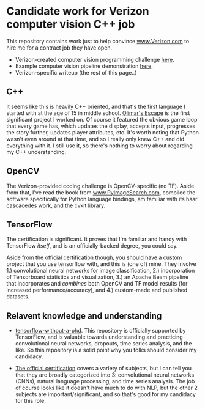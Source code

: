 # Candidate work for Verizon computer vision C++ job

This repository contains work just to help convince www.Verizon.com to hire me for a contract job they have open.

- Verizon-created computer vision programming challenge [here](work/challenge/).
- Example computer vision pipeline demonstration [here](work/verizon/).
- Verizon-specific writeup (the rest of this page..)

## C++

It seems like this is heavily C++ oriented, and that's the first language I started with at the age of 15 in middle school.  [Olimar's Escape](https://github.com/mavas/olimar-escape) is the first significant project I worked on.  Of course it featured the obvious game loop that every game has, which updates the display, accepts input, progresses the story further, updates player attributes, etc.  It's worth noting that Python wasn't even around at that time, and so I really only knew C++ and did everything with it.  I still use it, so there's nothing to worry about regarding my C++ understanding.

## OpenCV

The Verizon-provided coding challenge is OpenCV-specific (no TF).  Aside from that, I've read the book from www.PyImageSearch.com, compiled the software specifically for Python language bindings, am familiar with its haar cascacedes work, and the cvkit library.

## TensorFlow

The certification is significant.  It proves that I'm familiar and handy with TensorFlow _itself_, and is an officially-backed degree, you could say.

Aside from the official certification though, you should have a custom project that you use tensorflow with, and this is (one of) mine.  They involve 1.) convolutional neural networks for image classification, 2.) incorporation of Tensorboard statistics and visualization, 3.) an Apache Beam pipeline that incorporates and _combines_ both OpenCV and TF model results (for increased performance/accuracy), and 4.) custom-made and published datasets.

## Relavent knowledge and understanding

- [tensorflow-without-a-phd](https://github.com/GoogleCloudPlatform/tensorflow-without-a-phd).  This repository is officially supported by TensorFlow, and is valuable towards understanding and practicing convolutional neural networks, dropouts, time series analysis, and the like.  So this repository is a solid point why you folks should consider my candidacy.

- [The official certification](https//www.tensorflow.org/certificate) covers a variety of subjects, but I can tell you that they are broadly categorized into 3: convolutional neural networks (CNNs), natural language processing, and time series analysis.  The job of course looks like it doesn't have much to do with NLP, but the other 2 subjects are important/significant, and so that's good for my candidacy for this role.
